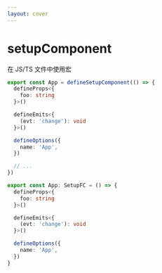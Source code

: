 ```yaml
---
layout: cover
---
```


# <VueMacrosTitle inline font-mono>setupComponent</VueMacrosTitle>

<p class="!opacity-80">
在 JS/TS 文件中使用宏
</p>

<div w-full flex="~ row gap-5" items-center>
  <div flex="1" v-click>

```ts
export const App = defineSetupComponent(() => {
  defineProps<{
    foo: string
  }>()

  defineEmits<{
    (evt: 'change'): void
  }>()

  defineOptions({
    name: 'App',
  })

  // ...
})
```

  </div>

  <div v-click flex="1">

```ts
export const App: SetupFC = () => {
  defineProps<{
    foo: string
  }>()

  defineEmits<{
    (evt: 'change'): void
  }>()

  defineOptions({
    name: 'App',
  })
}
```

  </div>
</div>

<!--
- 还有一个比较有趣的特性。在 Vue 中也可以不用 Vue SFC 和 模板。直接使用 JSX 或手写 h 函数来写组件。很多组件库也是这么干的。

- 但是 Vue 的宏只作用于 SFC 文件中，也就是只生效于 .vue 文件。对于这部分用户就无法用刚刚说的所有 feature 了。
- *click* Vue Macros 提供了一个非常实验性的功能： `defineSetupComponent` 。通过这个宏定义的组件，里面就可以使用其他的宏了。Volar 扩展也是不需要开启的。
- *click* 如果有在用 TS 的话，也可以加上 SetupFC 的类型声明，它等同于使用函数来定义。
- 当然这个 feature，只是一个概念验证。目前还缺少 Vue 2, 完全的 TypeScript 和 Nuxt 的支持。如果写娱乐项目还是可以用用的。
-->
